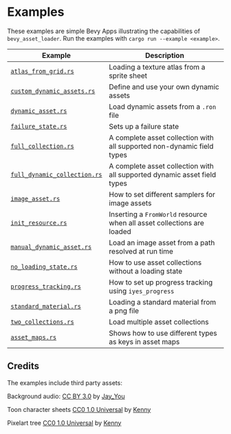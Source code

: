 # Examples

These examples are simple Bevy Apps illustrating the capabilities of `bevy_asset_loader`. Run the examples
with `cargo run --example <example>`.

| Example                                                    | Description                                                              |
|------------------------------------------------------------|--------------------------------------------------------------------------|
| [`atlas_from_grid.rs`](atlas_from_grid.rs)                 | Loading a texture atlas from a sprite sheet                              |
| [`custom_dynamic_assets.rs`](custom_dynamic_assets.rs)     | Define and use your own dynamic assets                                   |
| [`dynamic_asset.rs`](dynamic_asset.rs)                     | Load dynamic assets from a `.ron` file                                   |
| [`failure_state.rs`](failure_state.rs)                     | Sets up a failure state                                                  |
| [`full_collection.rs`](full_collection.rs)                 | A complete asset collection with all supported non-dynamic field types   |
| [`full_dynamic_collection.rs`](full_dynamic_collection.rs) | A complete asset collection with all supported dynamic asset field types |
| [`image_asset.rs`](image_asset.rs)                         | How to set different samplers for image assets                           |
| [`init_resource.rs`](init_resource.rs)                     | Inserting a `FromWorld` resource when all asset collections are loaded   |
| [`manual_dynamic_asset.rs`](manual_dynamic_asset.rs)       | Load an image asset from a path resolved at run time                     |
| [`no_loading_state.rs`](no_loading_state.rs)               | How to use asset collections without a loading state                     |
| [`progress_tracking.rs`](progress_tracking.rs)             | How to set up progress tracking using `iyes_progress`                    |
| [`standard_material.rs`](standard_material.rs)             | Loading a standard material from a png file                              |
| [`two_collections.rs`](two_collections.rs)                 | Load multiple asset collections                                          |
| [`asset_maps.rs`](asset_maps.rs)                           | Shows how to use different types as keys in asset maps                   |

## Credits

The examples include third party assets:

Background audio: [CC BY 3.0](https://creativecommons.org/licenses/by/3.0/)
by [Jay_You](https://freesound.org/people/Jay_You/sounds/460432/)

Toon character sheets [CC0 1.0 Universal](https://creativecommons.org/publicdomain/zero/1.0/)
by [Kenny](https://kenney.nl/assets/toon-characters-1)

Pixelart tree [CC0 1.0 Universal](https://creativecommons.org/publicdomain/zero/1.0/)
by [Kenny](https://www.kenney.nl/assets/tiny-town)
